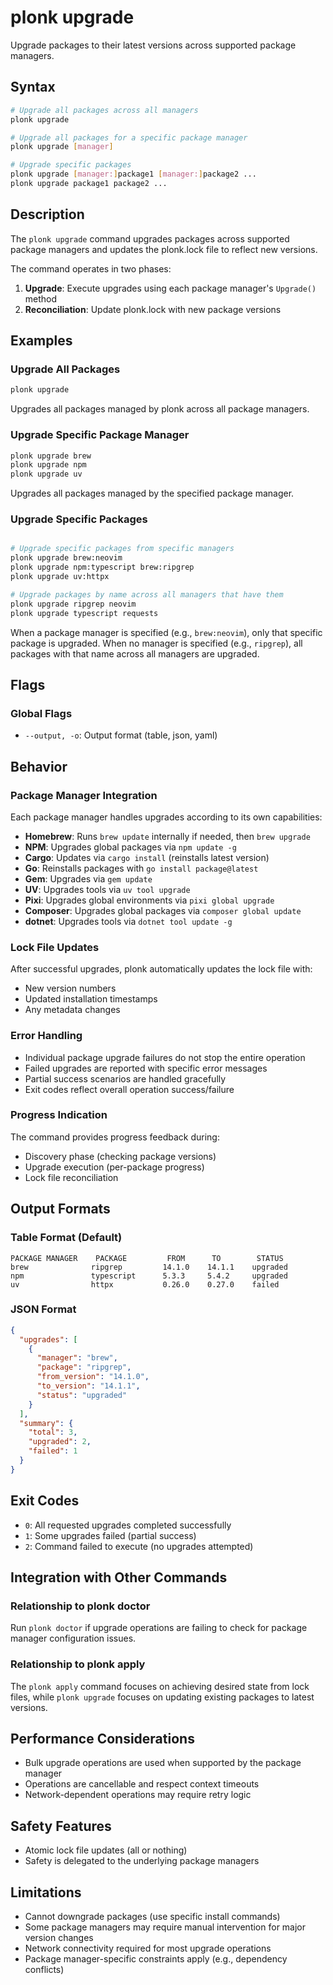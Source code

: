 # plonk upgrade

Upgrade packages to their latest versions across supported package managers.

## Syntax

```bash
# Upgrade all packages across all managers
plonk upgrade

# Upgrade all packages for a specific package manager
plonk upgrade [manager]

# Upgrade specific packages
plonk upgrade [manager:]package1 [manager:]package2 ...
plonk upgrade package1 package2 ...
```

## Description

The `plonk upgrade` command upgrades packages across supported package managers and updates the plonk.lock file to reflect new versions.

The command operates in two phases:
1. **Upgrade**: Execute upgrades using each package manager's `Upgrade()` method
2. **Reconciliation**: Update plonk.lock with new package versions

## Examples

### Upgrade All Packages
```bash
plonk upgrade
```
Upgrades all packages managed by plonk across all package managers.

### Upgrade Specific Package Manager
```bash
plonk upgrade brew
plonk upgrade npm
plonk upgrade uv
```
Upgrades all packages managed by the specified package manager.

### Upgrade Specific Packages
```bash

# Upgrade specific packages from specific managers
plonk upgrade brew:neovim
plonk upgrade npm:typescript brew:ripgrep
plonk upgrade uv:httpx

# Upgrade packages by name across all managers that have them
plonk upgrade ripgrep neovim
plonk upgrade typescript requests
```
When a package manager is specified (e.g., `brew:neovim`), only that specific package is upgraded.
When no manager is specified (e.g., `ripgrep`), all packages with that name across all managers are upgraded.

## Flags

### Global Flags
- `--output, -o`: Output format (table, json, yaml)

## Behavior

### Package Manager Integration
Each package manager handles upgrades according to its own capabilities:

- **Homebrew**: Runs `brew update` internally if needed, then `brew upgrade`
- **NPM**: Upgrades global packages via `npm update -g`
- **Cargo**: Updates via `cargo install` (reinstalls latest version)
- **Go**: Reinstalls packages with `go install package@latest`
- **Gem**: Upgrades via `gem update`
- **UV**: Upgrades tools via `uv tool upgrade`
- **Pixi**: Upgrades global environments via `pixi global upgrade`
- **Composer**: Upgrades global packages via `composer global update`
- **dotnet**: Upgrades tools via `dotnet tool update -g`

### Lock File Updates
After successful upgrades, plonk automatically updates the lock file with:
- New version numbers
- Updated installation timestamps
- Any metadata changes

### Error Handling
- Individual package upgrade failures do not stop the entire operation
- Failed upgrades are reported with specific error messages
- Partial success scenarios are handled gracefully
- Exit codes reflect overall operation success/failure

### Progress Indication
The command provides progress feedback during:
- Discovery phase (checking package versions)
- Upgrade execution (per-package progress)
- Lock file reconciliation

## Output Formats

### Table Format (Default)
```
PACKAGE MANAGER    PACKAGE         FROM      TO        STATUS
brew              ripgrep         14.1.0    14.1.1    upgraded
npm               typescript      5.3.3     5.4.2     upgraded
uv                httpx           0.26.0    0.27.0    failed
```

### JSON Format
```json
{
  "upgrades": [
    {
      "manager": "brew",
      "package": "ripgrep",
      "from_version": "14.1.0",
      "to_version": "14.1.1",
      "status": "upgraded"
    }
  ],
  "summary": {
    "total": 3,
    "upgraded": 2,
    "failed": 1
  }
}
```

## Exit Codes

- `0`: All requested upgrades completed successfully
- `1`: Some upgrades failed (partial success)
- `2`: Command failed to execute (no upgrades attempted)

## Integration with Other Commands

### Relationship to plonk doctor
Run `plonk doctor` if upgrade operations are failing to check for package manager configuration issues.

### Relationship to plonk apply
The `plonk apply` command focuses on achieving desired state from lock files, while `plonk upgrade` focuses on updating existing packages to latest versions.

## Performance Considerations

- Bulk upgrade operations are used when supported by the package manager
- Operations are cancellable and respect context timeouts
- Network-dependent operations may require retry logic

## Safety Features

- Atomic lock file updates (all or nothing)
- Safety is delegated to the underlying package managers

## Limitations

- Cannot downgrade packages (use specific install commands)
- Some package managers may require manual intervention for major version changes
- Network connectivity required for most upgrade operations
- Package manager-specific constraints apply (e.g., dependency conflicts)
